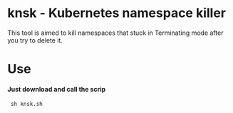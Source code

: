 # knsk - Kubernetes namespace killer

This tool is aimed to kill namespaces that stuck in Terminating mode after you try to delete it.

# Use

#### Just download and call the scrip
     sh knsk.sh 
